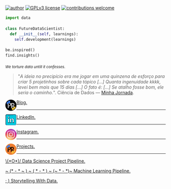 [![author](https://img.shields.io/badge/author-PauloReis-black.svg)](https://www.kaggle.com/paulosabinoreis) 
[![GPLv3 license](https://img.shields.io/badge/python-3.7+-blue.svg)](https://www.python.org/downloads/release/python-365/)
[![contributions welcome](https://img.shields.io/badge/contributions-welcome-brightgreen.svg?style=flat)](https://github.com/pauloreis-ds/Projetos)

```python
import data

class FutureDataScientist:
  def __init__(self, learnings):
    self.development(learnings)
  
be.inspired()
find.insights()
```


<sub>*We torture data untill it confesses.*</sub>


> "_A ideia no precipício era me jogar em uma quinzena de esforço para criar 5 projetinhos sobre cada tópico \[...] Quanta ingenuidade kkkk, levei bem mais que 15 dias \[...] O fato é: \[...] Se atalho fosse bom, ele seria o caminho._". Ciência de Dados — [Minha Jornada](https://sites.google.com/view/pauloreis/artigos/minha-jornada).


[<img align="left" width="35" height="35" src="https://github.com/pauloreis-ds/Paulo-Reis-Data-Science/blob/master/Paulo%20Reis/PauloReis0.png">](https://sites.google.com/view/pauloreis/in%C3%ADcio-py) [Blog.](https://sites.google.com/view/pauloreis/in%C3%ADcio-py)

---

[<img align="left" width="35" height="35" src="https://github.com/pauloreis-ds/Paulo-Reis-Data-Science/blob/master/Paulo%20Reis/linkedin.png">](https://www.linkedin.com/in/pauloreis-ds/) [LinkedIn.](https://www.linkedin.com/in/pauloreis-ds/)

---

[<img align="left" width="35" height="35" src="https://github.com/pauloreis-ds/Paulo-Reis-Data-Science/blob/master/Paulo%20Reis/insta%20logo.jpg">](https://www.instagram.com/pauloreis.py/) [Instagram.](https://www.instagram.com/pauloreis.py/)

---

[<img align="left" width="35" height="35" src="https://github.com/pauloreis-ds/Paulo-Reis-Data-Science/blob/master/Paulo%20Reis/PRojects.png">](https://github.com/pauloreis-ds/projects) [Projects.](https://github.com/pauloreis-ds/projects)

---

[\\(\*O\*)/ Data Science Project Pipeline.](https://nbviewer.jupyter.org/github/pauloreis-ds/projects/blob/master/Data%20Science%20Pipeline.ipynb)

[~ (* - * ~ ) ~ ( * - * ) ~ (~ * - *)~ Machine Learning Pipeline.](https://nbviewer.jupyter.org/github/pauloreis-ds/projects/blob/master/Machine%20Learning%20Pipeline.ipynb)

[; ) Storytelling With Data.](https://github.com/pauloreis-ds/ds-utils/tree/main/storytelling_with_data)
